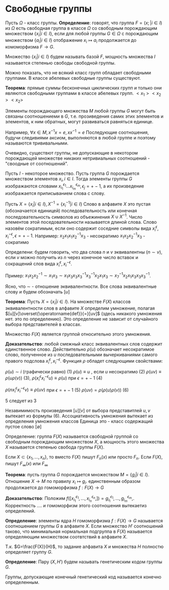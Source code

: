 # Свободные группы

Пусть $\Omega$ - класс группы.
**Определение**: говорят, что группа $F=(x;|i \in I)$ из $\Omega$ есть свободная группа в классе $\Omega$ со свободным порождающим множеством $\{x_{i}|i \in I\}$, если для любой группы $G \in \Omega$ с порождающим множеством $\{a_{i}|i \in I\}$ отображение $x_{i} \mapsto a_{i}$ продолжается до комоморфизма $F \to G$.

Множество $\{x_{i} | i \in I\}$  будем называть базой $F$, мощность множества $I$ называется степенью свободы свободной группы.

Можно показать, что не всякий класс групп обладает свободными группами. 
В классе абелевых свободные группы существуют.

**Теорема**: прямые суммы бесконечных циклических групп и только они являются свободными группами в классе абелевых групп. $<x_{1}> <x_{2}> <x_{2}>$

Элементы порождающего множества $M$ любой группы $G$ могут быть связаны соотношениеми в $G$, т.е. прозиведения самих этих элементов и элементов, к ним обратных, могут развиваться равняться единице. 

Например, $\forall x \in M, x^{-1}x=e,xx^{-1}=e$
Последующие соотношения, будучи следивиями аксиом, выполняются в любой группе и поэтому называются трививальными.

Очевидно, существют группы, не допускающие в некотором порождающей множестве никаких нетривиальных соотношений - "своодные от соотношений".

Пусть $I$ - некоторое множество. Пусть группа $G$ порождается множеством элементов $x_{i}, i \in I$. Тогда элементы группы $G$ изображаются словами $x_{i_{1}}^{\epsilon_{1}}\dots x_{i_{m}}^{\epsilon_{m}}, \epsilon_{j}= +-1$, а их произведение изображается приписыванием слова с слову.

Пусть $X=\{x_{i}|i \in I\}, X^{-1}=\{x_{i}^{-1}|i \in I\}$
Слово в алфавите $X$ это пустая (обозначается единицей) последовательность или конечная последовательность символов из объежинения $X \cup X^{-1}$. Число элементов этой поседовательности называется длиной слова.
Слово назовём сократимым, если оно содержит соседние символы вида $x_{i}^{\epsilon}, x_{i}^{-\epsilon}, \epsilon=+-1$.
Например:
$x_{2}x_{1}x_{1}x_{2}^{-1}x_{3}$ - несократимо
$x_{1}x_{2}x_{2}^{-1}x_{3}$  - сократимо

Определени: будем говорить, что два слова $n$ и $v$ эквивалентны ($n \sim v$), если $v$ можно получить из $n$ через конечное число вставок и сокращений слов вида $x_{i}^{\epsilon}, x_{i}^{-\epsilon}$.

Пример:  $x_{1}x_{2}x_{2}^{-1} \sim x_{1}x_{3} \sim x_{1}x_{3}x_{3}x_{3}^{-1}  x_{3}^{-1}x_{2}x_{1}x_{3} \sim x_{7}^{-1}x_{2}x_{1}x_{3}x_{3}x_{3}^{-1}$.

Ясно, что $\sim$ - отношение эквивалентности. Все слова эквивалентные слову и будем обозначать $[u]$

**Теорема**: Пусть $X = \{ x_{i} | i \in I\}$. На множестве $F(X)$ классов эквивалентности слов в алфавите $X$ определим умножение, полагая $[u][v]\overset{\operatorname{def}}{=}[uv]$ (здесь никакого умножения нет. это по определению). Это определение не зависит от случайного выбора представителей в классах.

Множество $F(X)$ является группой относительно этого умножения.

**Доказательство**: любой смежный класс эквивалентных слов содержит единственное слово. Действительно $\rho(u)$ обозначает несократимое слово, полученное из $u$ последовательными вычеркиваниями самого правого подслова
$x_{i}^{\epsilon}, x_{i}^{-\epsilon}$. Функция $\rho$ обладет следующими свойствами:

$\rho(u) \sim i$ (графически равно) (1)
$\rho(u) \equiv u$ , если $u$ несократимо (2)
$\rho(uv) \equiv \rho(u\rho(v))$ (3),
$\rho(x_{i}^{\epsilon}x_{i}^{-\epsilon}u) \equiv \rho(u)$ при $\epsilon=+-1$ (4)

$\rho(nx_{i}^{\epsilon}x_{i}^{-\epsilon}v) \equiv \rho(uv)$ при $\epsilon=+-1$ (5)
$\rho(uv)=\rho(\rho(u)\rho(v))$ (6)

5 следует из 3


Незавимимость произведения $[u][v]$ от выбора представитлей $u,v$ вытекает из формулы (6).
Ассоциативность умножения вытекает из определения умножения классов
Единица это - класс содержащий пустое слово $[\emptyset]$  




Определение: группа $F(X)$ называется свободной группой со свободным порождающим множеством $X$, а мощность этого множества $X$ называется степенью свобода группы $F(X)$.

Если $X \subset \{x_{1},\dots,x_{n}\}$, то вместо $F(X)$ пишут $F_{n}(x)$ или просто $F_{n}$.
Если $F(X)$, пишут $F_{\infty}(x)$ или $F_{\infty}$

**Теорема**: пусть группа $G$ порождается множеством $M=\{g_{i}|i \in I\}$. Отношение $X \to M$ по правилу $x_{i} \mapsto g_{i}$. единственным образом продолжается до гомоморфизма $f: F(X) \to G$

**Доказательство**:  Положим $f([x_{i_{1}}^{\epsilon_{1}},\dots, x_{i_{n}}^{\epsilon_{n}},])=g_{i_{1}}^{\epsilon_{1}},\dots,g_{i_{m}}^{\epsilon_{m}},$. Корректность .... и гомоморфизм этого соотношения вытекаетиз определений.

**Определение**: элементы ядра $H$ гомоморфизма $f:F(X)\to G$ называется соотношением группы $G$ в алфавите $X$.
Если множество $H'$ соотношений таково, что минимальная нормальная подгруппа в $F(X)$ называется определяющим множеством соотвтствий в алфавите $X$.

Т.к. $G=\frac{F(X)}{H}$, то задание алфавита $X$ и множества $H$ полностю определяет группу $G$.

**Определение**: Пару $(X,H')$ будем называть генетическим кодом группы $G$.

Группы, допускающие конечный генетический код называется конечно определенным.